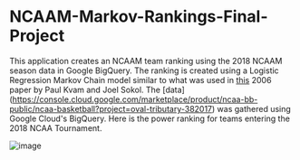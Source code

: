 # NCAAM-Markov-Rankings-Final-Project

This application creates an NCAAM team ranking using the 2018 NCAAM season data in Google BigQuery. The ranking is created using a Logistic Regression Markov Chain model similar to what was used in [this](https://www2.isye.gatech.edu/~jsokol/ncaa.pdf) 2006 paper by Paul Kvam and Joel Sokol. The [data] (https://console.cloud.google.com/marketplace/product/ncaa-bb-public/ncaa-basketball?project=oval-tributary-382017) was gathered using Google Cloud's BigQuery. Here is the power ranking for teams entering the 2018 NCAA Tournament.


![image](https://github.com/ricdurh/NCAAM-Markov-Rankings-Final-Project/assets/122244132/a4d87e08-b1cc-4b2e-9575-6e546428f937)
